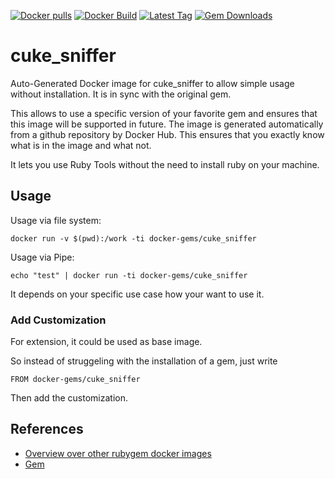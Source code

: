 [![Docker pulls](https://img.shields.io/docker/pulls/rubygem/cuke_sniffer.svg)](https://hub.docker.com/r/rubygem/cuke_sniffer/)
[![Docker Build](https://img.shields.io/docker/automated/rubygem/cuke_sniffer.svg)](https://hub.docker.com/r/rubygem/cuke_sniffer/)
[![Latest Tag](https://img.shields.io/github/tag/docker-rubygem/cuke_sniffer.svg)](https://hub.docker.com/r/rubygem/cuke_sniffer/)
[![Gem Downloads](https://img.shields.io/gem/dt/cuke_sniffer.svg)](https://rubygems.org/gems/cuke_sniffer/)
# cuke_sniffer

Auto-Generated Docker image for cuke_sniffer to allow simple usage without installation.
It is in sync with the original gem.

This allows to use a specific version of your favorite gem and ensures that this image will be supported in future.
The image is generated automatically from a github repository by Docker Hub.
This ensures that you exactly know what is in the image and what not.

It lets you use Ruby Tools without the need to install ruby on your machine.

## Usage

Usage via file system:

`docker run -v $(pwd):/work -ti docker-gems/cuke_sniffer`

Usage via Pipe:

`echo "test" | docker run -ti docker-gems/cuke_sniffer`

It depends on your specific use case how your want to use it.

### Add Customization

For extension, it could be used as base image.

So instead of struggeling with the installation of a gem, just write

`FROM docker-gems/cuke_sniffer`

Then add the customization.

## References

 - [Overview over other rubygem docker images](https://github.com/thinkbot/docker-rubygem)
 - [Gem](https://rubygems.org/gems/cuke_sniffer/)
